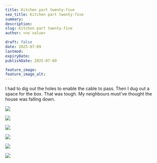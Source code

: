 ```yaml
---
title: Kitchen part twenty-five
seo_title: Kitchen part twenty-five
summary:
description:
slug: Kitchen part twenty-five
author: <no value>

draft: false
date: 2025-07-09
lastmod:
expiryDate:
publishDate: 2025-07-09

feature_image:
feature_image_alt:
---
```

I had to dig out the holes to enable the cable to pass. Then I dug out a space for the box. That was tough. My neighbours 
must've thought the house was falling down.

![](/images/2582.jpeg )

![](/images/2583.jpeg )

![](/images/2584.jpeg )

![](/images/2585.jpeg )

![](/images/2586.jpeg )

![](/images/2587.jpeg )